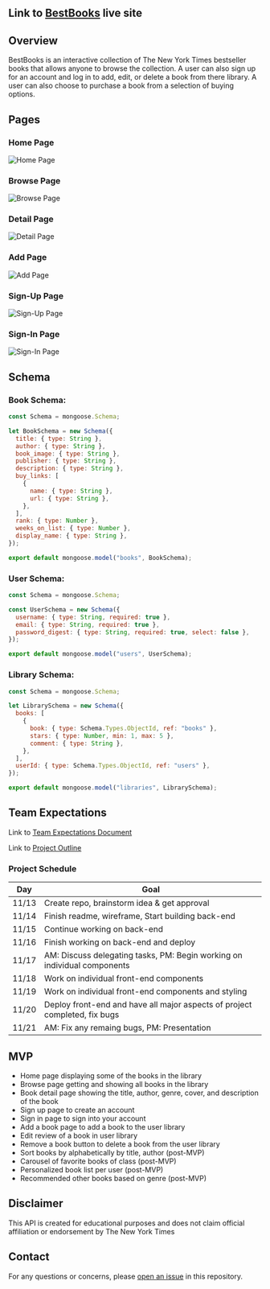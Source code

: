 ## Link to [BestBooks](https://main--ga-bookstore.netlify.app/) live site

## Overview

BestBooks is an interactive collection of The New York Times bestseller books that allows anyone to browse the collection. A user can also sign up for an account and log in to add, edit, or delete a book from there library. A user can also choose to purchase a book from a selection of buying options.

## Pages

### Home Page

![Home Page](<Screenshot 2023-11-21 at 5.57.29 PM.png>)

### Browse Page

![Browse Page](<Screenshot 2023-11-21 at 6.16.37 PM.png>)

### Detail Page

![Detail Page](<Screenshot 2023-11-21 at 6.25.01 PM.png>)

### Add Page

![Add Page](<Screenshot 2023-11-21 at 6.21.18 PM.png>)

### Sign-Up Page

![Sign-Up Page](<Screenshot 2023-11-21 at 6.21.44 PM.png>)

### Sign-In Page

![Sign-In Page](<Screenshot 2023-11-21 at 6.22.03 PM.png>)

## Schema

### Book Schema:

```javascript
const Schema = mongoose.Schema;

let BookSchema = new Schema({
  title: { type: String },
  author: { type: String },
  book_image: { type: String },
  publisher: { type: String },
  description: { type: String },
  buy_links: [
    {
      name: { type: String },
      url: { type: String },
    },
  ],
  rank: { type: Number },
  weeks_on_list: { type: Number },
  display_name: { type: String },
});

export default mongoose.model("books", BookSchema);
```

### User Schema:

```javascript
const Schema = mongoose.Schema;

const UserSchema = new Schema({
  username: { type: String, required: true },
  email: { type: String, required: true },
  password_digest: { type: String, required: true, select: false },
});

export default mongoose.model("users", UserSchema);
```

### Library Schema:

```javascript
const Schema = mongoose.Schema;

let LibrarySchema = new Schema({
  books: [
    {
      book: { type: Schema.Types.ObjectId, ref: "books" },
      stars: { type: Number, min: 1, max: 5 },
      comment: { type: String },
    },
  ],
  userId: { type: Schema.Types.ObjectId, ref: "users" },
});

export default mongoose.model("libraries", LibrarySchema);
```

## Team Expectations

Link to [Team Expectations Document](https://docs.google.com/document/d/1CJgyx3Nu_gRJJMGRL7gkoh9v1o5vb2Zb0RJvfQYLnng/edit)

Link to [Project Outline](https://docs.google.com/document/d/1WMG7CX3tmeAdju4malt2lE7Vz8K2oUcaGM85A9WGWhY/edit)

### Project Schedule

| Day   | Goal                                                                       |
| ----- | -------------------------------------------------------------------------- |
| 11/13 | Create repo, brainstorm idea & get approval                                |
| 11/14 | Finish readme, wireframe, Start building back-end                          |
| 11/15 | Continue working on back-end                                               |
| 11/16 | Finish working on back-end and deploy                                      |
| 11/17 | AM: Discuss delegating tasks, PM: Begin working on individual components   |
| 11/18 | Work on individual front-end components                                    |
| 11/19 | Work on individual front-end components and styling                        |
| 11/20 | Deploy front-end and have all major aspects of project completed, fix bugs |
| 11/21 | AM: Fix any remaing bugs, PM: Presentation                                 |

## MVP

- Home page displaying some of the books in the library
- Browse page getting and showing all books in the library
- Book detail page showing the title, author, genre, cover, and description of the book
- Sign up page to create an account
- Sign in page to sign into your account
- Add a book page to add a book to the user library
- Edit review of a book in user library
- Remove a book button to delete a book from the user library
- Sort books by alphabetically by title, author (post-MVP)
- Carousel of favorite books of class (post-MVP)
- Personalized book list per user (post-MVP)
- Recommended other books based on genre (post-MVP)

## Disclaimer

This API is created for educational purposes and does not claim official affiliation or endorsement by The New York Times

## Contact

For any questions or concerns, please [open an issue](https://github.com/pondern/bookstore-frontend/issues) in this repository.
